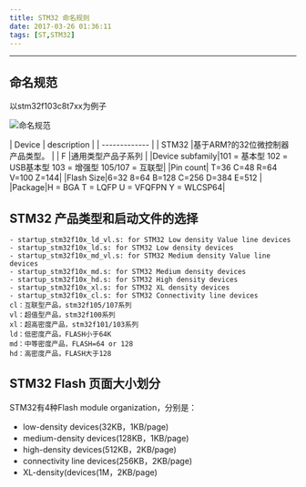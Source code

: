 ```yaml
---
title: STM32 命名规则
date: 2017-03-26 01:36:11
tags: [ST,STM32]
---
```

- - -
## 命名规范
以stm32f103c8t7xx为例子

![命名规范](http://upload-images.jianshu.io/upload_images/1736256-7d5b4a61ad2948ed.png?imageMogr2/auto-orient/strip%7CimageView2/2/w/1240)

<!--more-->

| Device |  description |
| ------------- |
| STM32 |基于ARM?的32位微控制器产品类型。 |
| F |通用类型产品子系列 |
|Device subfamily|101 = 基本型 102 = USB基本型 103 = 增强型 105/107 = 互联型|
|Pin count| T=36 C=48 R=64 V=100 Z=144| 
|Flash Size|6=32 8=64 B=128 C=256 D=384 E=512 |
|Package|H = BGA T = LQFP U = VFQFPN Y = WLCSP64|

## STM32 产品类型和启动文件的选择
```
- startup_stm32f10x_ld_vl.s: for STM32 Low density Value line devices
- startup_stm32f10x_ld.s: for STM32 Low density devices
- startup_stm32f10x_md_vl.s: for STM32 Medium density Value line devices
- startup_stm32f10x_md.s: for STM32 Medium density devices
- startup_stm32f10x_hd.s: for STM32 High density devices
- startup_stm32f10x_xl.s: for STM32 XL density devices
- startup_stm32f10x_cl.s: for STM32 Connectivity line devices
cl：互联型产品，stm32f105/107系列
vl：超值型产品，stm32f100系列
xl：超高密度产品，stm32f101/103系列
ld：低密度产品，FLASH小于64K
md：中等密度产品，FLASH=64 or 128
hd：高密度产品，FLASH大于128
```
## STM32 Flash 页面大小划分
STM32有4种Flash module organization，分别是：
- low-density devices(32KB，1KB/page)
- medium-density devices(128KB，1KB/page)
- high-density devices(512KB，2KB/page)
- connectivity line devices(256KB，2KB/page)
- XL-density(devices(1M，2KB/page)